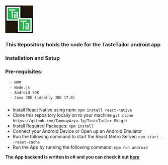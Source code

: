 
<img src="https://github.com/TanmayArya-1p/blob/blob/main/tastetailor/segfaulticon.png?raw=true" ></img>


### This Repository holds the code for the TasteTailor android app



### Installation and Setup
### Pre-requisites:
      - NPM 
      - Node.js
      - Android SDK
      - Java JDK (ideally JDK 17.0)

###
- Install React Native using npm:
     ```npm install react-native```
- Clone this repository locally on to your machine
      ```git clone https://github.com/TanmayArya-1p/TasteTailor-RN.git```
- Install Required Packages:
      ```npm install```
- Connect your Android Device or Open up an Android Emulator
- Run the following command to start the React Metro Server:
        ```npm start --reset-cache```
- Run the App by running the following command:
        ```npm run android```

**The App backend is written in c# and you can check it out [here](https://github.com/toasty1307/SegFault.Backend)**
